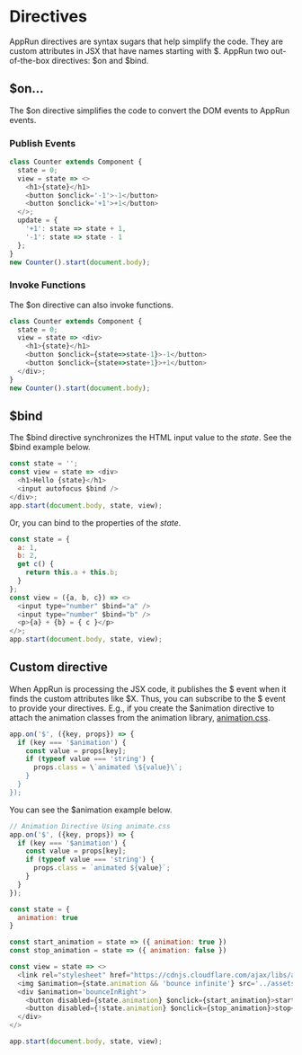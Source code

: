 # Directives

AppRun directives are syntax sugars that help simplify the code. They are custom attributes in JSX that have names starting with $. AppRun two out-of-the-box directives: $on and $bind.

## $on...

The $on directive simplifies the code to convert the DOM events to AppRun events.

### Publish Events

```js
class Counter extends Component {
  state = 0;
  view = state => <>
    <h1>{state}</h1>
    <button $onclick='-1'>-1</button>
    <button $onclick='+1'>+1</button>
  </>;
  update = {
    '+1': state => state + 1,
    '-1': state => state - 1
  };
}
new Counter().start(document.body);
```
<apprun-play></apprun-play>


### Invoke Functions

The $on directive can also invoke functions.

```js
class Counter extends Component {
  state = 0;
  view = state => <div>
    <h1>{state}</h1>
    <button $onclick={state=>state-1}>-1</button>
    <button $onclick={state=>state+1}>+1</button>
  </div>;
}
new Counter().start(document.body);
```
<apprun-play></apprun-play>

## $bind

The $bind directive synchronizes the HTML input value to the _state_. See the $bind example below.

```js
const state = '';
const view = state => <div>
  <h1>Hello {state}</h1>
  <input autofocus $bind />
</div>;
app.start(document.body, state, view);
```
<apprun-play></apprun-play>

Or, you can bind to the properties of the _state_.

```js
const state = {
  a: 1,
  b: 2,
  get c() {
    return this.a + this.b;
  }
};
const view = ({a, b, c}) => <>
  <input type="number" $bind="a" />
  <input type="number" $bind="b" />
  <p>{a} + {b} = { c }</p>
</>;
app.start(document.body, state, view);
```
<apprun-play></apprun-play>

## Custom directive

When AppRun is processing the JSX code, it publishes the $ event when it finds the custom attributes like $X. Thus, you can subscribe to the $ event to provide your directives. E.g., if you create the $animation directive to attach the animation classes from the animation library, [animation.css](https://daneden.github.io/animate.css).

```js
app.on('$', ({key, props}) => {
  if (key === '$animation') {
    const value = props[key];
    if (typeof value === 'string') {
      props.class = \`animated \${value}\`;
    }
  }
});
```
You can see the $animation example below.

```js
// Animation Directive Using animate.css
app.on('$', ({key, props}) => {
  if (key === '$animation') {
    const value = props[key];
    if (typeof value === 'string') {
      props.class = `animated ${value}`;
    }
  }
});

const state = {
  animation: true
}

const start_animation = state => ({ animation: true })
const stop_animation = state => ({ animation: false })

const view = state => <>
  <link rel="stylesheet" href="https://cdnjs.cloudflare.com/ajax/libs/animate.css/3.7.0/animate.min.css"></link>
  <img $animation={state.animation && 'bounce infinite'} src='../assets/logo.png' />
  <div $animation='bounceInRight'>
    <button disabled={state.animation} $onclick={start_animation}>start</button>
    <button disabled={!state.animation} $onclick={stop_animation}>stop</button>
  </div>
</>

app.start(document.body, state, view);
```
<apprun-play style="height:230px"></apprun-play>